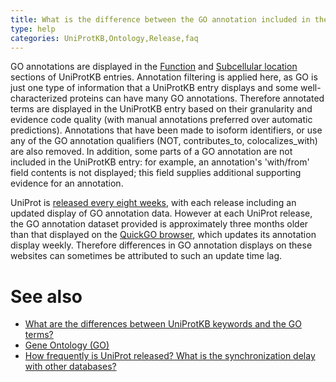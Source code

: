 ```yaml
---
title: What is the difference between the GO annotation included in the UniProtKB entry view, and the information accessible via the link "Complete set of GO annotations"?
type: help
categories: UniProtKB,Ontology,Release,faq
---
```


GO annotations are displayed in the [Function](https://www.uniprot.org/help/function_section) and [Subcellular location](https://www.uniprot.org/help/subcellular_location_section) sections of UniProtKB entries. Annotation filtering is applied here, as GO is just one type of information that a UniProtKB entry displays and some well-characterized proteins can have many GO annotations. Therefore annotated terms are displayed in the UniProtKB entry based on their granularity and evidence code quality (with manual annotations preferred over automatic predictions). Annotations that have been made to isoform identifiers, or use any of the GO annotation qualifiers (NOT, contributes_to, colocalizes_with) are also removed. In addition, some parts of a GO annotation are not included in the UniProtKB entry: for example, an annotation's 'with/from' field contents is not displayed; this field supplies additional supporting evidence for an annotation.

UniProt is [released every eight weeks](https://www.uniprot.org/help/synchronization), with each release including an updated display of GO annotation data. However at each UniProt release, the GO annotation dataset provided is approximately three months older than that displayed on the [QuickGO browser](https://www.ebi.ac.uk/QuickGO/), which updates its annotation display weekly. Therefore differences in GO annotation displays on these websites can sometimes be attributed to such an update time lag.

# See also

- [What are the differences between UniProtKB keywords and the GO terms?](https://www.uniprot.org/help/keywords_vs_go)
- [Gene Ontology (GO)](https://www.uniprot.org/help/gene-ontology)
- [How frequently is UniProt released? What is the synchronization delay with other databases?](https://www.uniprot.org/help/synchronization)

